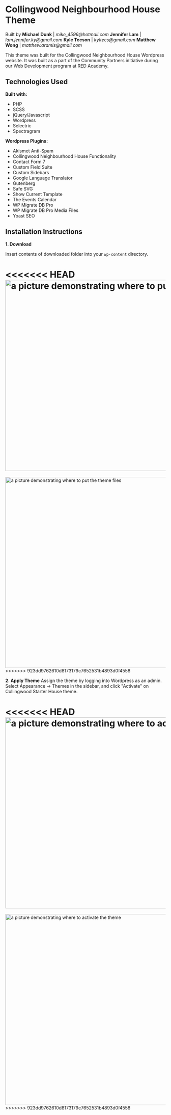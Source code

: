 # Collingwood Neighbourhood House Theme

Built by
**Michael Dunk** | _mike_4596@hotmail.com_
**Jennifer Lam** | _lam.jennifer.ky@gmail.com_
**Kyle Tecson** | _kyltecs@gmail.com_
**Matthew Wong** | _matthew.aramis@gmail.com_

This theme was built for the Collingwood Neighbourhood House Wordpress website. It was built as a part of the Community Partners initiative during our Web Development program at RED Academy.

## Technologies Used

**Built with:**

- PHP
- SCSS
- jQuery/Javascript
- Wordpress
- Selectric
- Spectragram

**Wordpress Plugins:**

- Akismet Anti-Spam
- Collingwood Neighbourhood House Functionality
- Contact Form 7
- Custom Field Suite
- Custom Sidebars
- Google Language Translator
- Gutenberg
- Safe SVG
- Show Current Template
- The Events Calendar
- WP Migrate DB Pro
- WP Migrate DB Pro Media Files
- Yoast SEO

## Installation Instructions

**1. Download**

Insert contents of downloaded folder into your `wp-content` directory.

<<<<<<< HEAD
<img src="/assets/images/instructions1.png" alt="a picture demonstrating where to put the theme files" width="1250px" height="600px">
=======
<img src="/themes/cnh/assets/images/instructions1.png" alt="a picture demonstrating where to put the theme files" width="1250px" height="600px">
>>>>>>> 923dd9762610d8173179c7652531b4893d0f4558

**2. Apply Theme**
Assign the theme by logging into Wordpress as an admin. Select Appearance -> Themes in the sidebar, and click "Activate" on Collingwood Starter House theme.

<<<<<<< HEAD
<img src="/assets/images/instructions2.png" alt="a picture demonstrating where to activate the theme" width="1250px" height="600px">
=======
<img src="/themes/cnh/assets/images/instructions2.png" alt="a picture demonstrating where to activate the theme" width="1250px" height="600px">
>>>>>>> 923dd9762610d8173179c7652531b4893d0f4558
